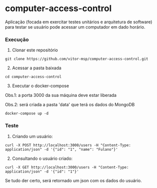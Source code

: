 # computer-access-control

Aplicação (focada em exercitar testes unitários e arquitetura de software) para testar se usuário pode acessar um computador em dado horário.

### Execução

1. Clonar este repositório
```
git clone https://github.com/vitor-msp/computer-access-control.git
```

2. Acessar a pasta baixada
```
cd computer-access-control
```

3. Executar o docker-compose

Obs.1: a porta 3000 da sua máquina deve estar liberada

Obs.2: será criada a pasta 'data' que terá os dados do MongoDB
```
docker-compose up -d
```

### Teste

1. Criando um usuário:
```
curl -X POST http://localhost:3000/users -H "Content-Type: application/json" -d '{"id": "1", "name": "Fulano"}'
```

2. Consultando o usuário criado:
```
curl -X GET http://localhost:3000/users -H "Content-Type: application/json" -d '{"id": "1"}'
```

Se tudo der certo, será retornado um json com os dados do usuário.